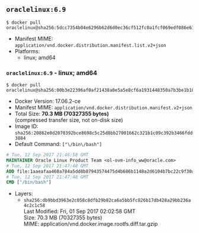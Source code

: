 ## `oraclelinux:6.9`

```console
$ docker pull oraclelinux@sha256:5dcc7354b04e6296b62d6d0ec36cf512fc0a1fcf069edf086e61dd90fa265e48
```

-	Manifest MIME: `application/vnd.docker.distribution.manifest.list.v2+json`
-	Platforms:
	-	linux; amd64

### `oraclelinux:6.9` - linux; amd64

```console
$ docker pull oraclelinux@sha256:00b3e22396af0af21438a0e5a5e8cf6a1931448350a7b3be1b10b6adc0e86c99
```

-	Docker Version: 17.06.2-ce
-	Manifest MIME: `application/vnd.docker.distribution.manifest.v2+json`
-	Total Size: **70.3 MB (70327355 bytes)**  
	(compressed transfer size, not on-disk size)
-	Image ID: `sha256:20862e0d2070392bce8698c5c25d8bb27001662c321b1c09c392b3466fdd3884`
-	Default Command: `["\/bin\/bash"]`

```dockerfile
# Tue, 12 Sep 2017 21:46:58 GMT
MAINTAINER Oracle Linux Product Team <ol-ovm-info_ww@oracle.com>
# Tue, 12 Sep 2017 21:47:48 GMT
ADD file:1aaeafaa468a784a5dd8b87943574475d4b686b1148a2d6104b7bc22c9f30a89 in / 
# Tue, 12 Sep 2017 21:47:48 GMT
CMD ["/bin/bash"]
```

-	Layers:
	-	`sha256:db9bbd3963e2c058c8dfb29b82ca6a5bb5fc826b17db428a29bb236a4c2c1c58`  
		Last Modified: Fri, 01 Sep 2017 02:02:58 GMT  
		Size: 70.3 MB (70327355 bytes)  
		MIME: application/vnd.docker.image.rootfs.diff.tar.gzip
